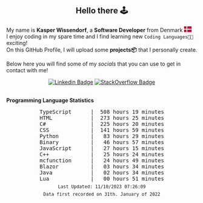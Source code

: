 ## <p align="center">Hello there 🕹️</p>

My name is **Kasper Wissendorf**, a **Software Developer** from Denmark <img src="/icons/denmark85.PNG" width="20"><br/>
I enjoy coding in my spare time and I find learning new `Coding Languages👨‍💻` exciting!<br/>
On this GitHub Profile, I will upload some **projects📦** that I personally create.

Below here you will find some of my *socials* that you can use to get in contact with me! 

<div align="center">
  
[![Linkedin Badge](https://img.shields.io/badge/-LinkedIn-blue?style=flat-square&logo=Linkedin&logoColor=white)](https://www.linkedin.com/in/kasper-wissendorf-7279011b6/)
[![StackOverflow Badge](https://img.shields.io/badge/-Stack%20Overflow-FE7A16?style=flat-square&logo=Stack-Overflow&logoColor=white)](https://stackoverflow.com/users/18100435/kasper-wissendorf)
</div>

<br>
<strong>Programming Language Statistics</strong>
<br>
<div align="center">
<pre>
TypeScript      |  508 hours 19 minutes
HTML            |  273 hours 25 minutes
C#              |  225 hours 20 minutes
CSS             |  141 hours 59 minutes
Python          |   83 hours 29 minutes
Binary          |   46 hours 57 minutes
JavaScript      |   27 hours 15 minutes
C++             |   25 hours 24 minutes
mcfunction      |   24 hours 49 minutes
Blazor          |   03 hours 34 minutes
Java            |   02 hours 34 minutes
Lua             |   00 hours 51 minutes
<sub>Last Updated: 11/10/2023 07:26:09</sub>
<sub>Data first recorded on 31th. January of 2022</sub>
</pre>
</div>

